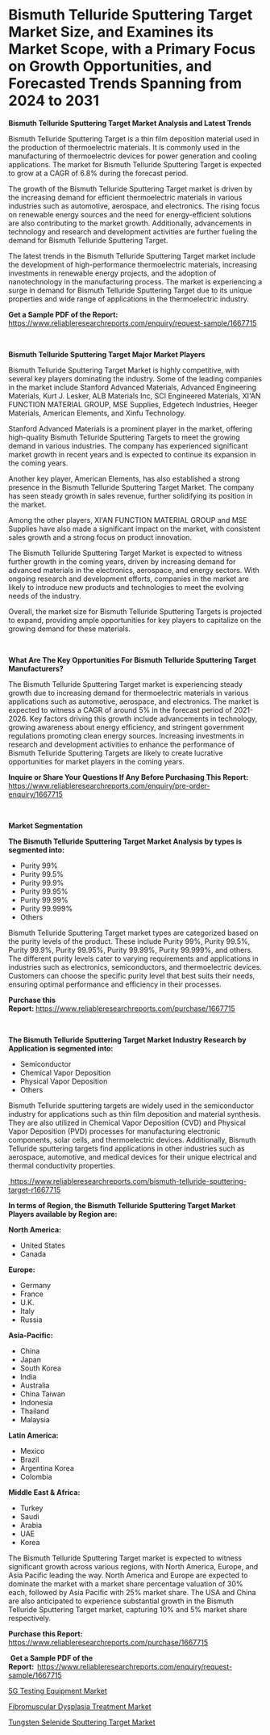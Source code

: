 <p><h1>Bismuth Telluride Sputtering Target Market Size, and Examines its Market Scope, with a Primary Focus on Growth Opportunities, and Forecasted Trends Spanning from 2024 to 2031</h1></p><p><strong>Bismuth Telluride Sputtering Target Market Analysis and Latest Trends</strong></p>
<p><p>Bismuth Telluride Sputtering Target is a thin film deposition material used in the production of thermoelectric materials. It is commonly used in the manufacturing of thermoelectric devices for power generation and cooling applications. The market for Bismuth Telluride Sputtering Target is expected to grow at a CAGR of 6.8% during the forecast period.</p><p>The growth of the Bismuth Telluride Sputtering Target market is driven by the increasing demand for efficient thermoelectric materials in various industries such as automotive, aerospace, and electronics. The rising focus on renewable energy sources and the need for energy-efficient solutions are also contributing to the market growth. Additionally, advancements in technology and research and development activities are further fueling the demand for Bismuth Telluride Sputtering Target.</p><p>The latest trends in the Bismuth Telluride Sputtering Target market include the development of high-performance thermoelectric materials, increasing investments in renewable energy projects, and the adoption of nanotechnology in the manufacturing process. The market is experiencing a surge in demand for Bismuth Telluride Sputtering Target due to its unique properties and wide range of applications in the thermoelectric industry.</p></p>
<p><strong>Get a Sample PDF of the Report:&nbsp;</strong> <a href="https://www.reliableresearchreports.com/enquiry/request-sample/1667715">https://www.reliableresearchreports.com/enquiry/request-sample/1667715</a></p>
<p>&nbsp;</p>
<p><strong>Bismuth Telluride Sputtering Target Major Market Players</strong></p>
<p><p>Bismuth Telluride Sputtering Target Market is highly competitive, with several key players dominating the industry. Some of the leading companies in the market include Stanford Advanced Materials, Advanced Engineering Materials, Kurt J. Lesker, ALB Materials Inc, SCI Engineered Materials, XI'AN FUNCTION MATERIAL GROUP, MSE Supplies, Edgetech Industries, Heeger Materials, American Elements, and Xinfu Technology.</p><p>Stanford Advanced Materials is a prominent player in the market, offering high-quality Bismuth Telluride Sputtering Targets to meet the growing demand in various industries. The company has experienced significant market growth in recent years and is expected to continue its expansion in the coming years.</p><p>Another key player, American Elements, has also established a strong presence in the Bismuth Telluride Sputtering Target Market. The company has seen steady growth in sales revenue, further solidifying its position in the market.</p><p>Among the other players, XI'AN FUNCTION MATERIAL GROUP and MSE Supplies have also made a significant impact on the market, with consistent sales growth and a strong focus on product innovation.</p><p>The Bismuth Telluride Sputtering Target Market is expected to witness further growth in the coming years, driven by increasing demand for advanced materials in the electronics, aerospace, and energy sectors. With ongoing research and development efforts, companies in the market are likely to introduce new products and technologies to meet the evolving needs of the industry.</p><p>Overall, the market size for Bismuth Telluride Sputtering Targets is projected to expand, providing ample opportunities for key players to capitalize on the growing demand for these materials.</p></p>
<p>&nbsp;</p>
<p><strong>What Are The Key Opportunities For Bismuth Telluride Sputtering Target Manufacturers?</strong></p>
<p><p>The Bismuth Telluride Sputtering Target market is experiencing steady growth due to increasing demand for thermoelectric materials in various applications such as automotive, aerospace, and electronics. The market is expected to witness a CAGR of around 5% in the forecast period of 2021-2026. Key factors driving this growth include advancements in technology, growing awareness about energy efficiency, and stringent government regulations promoting clean energy sources. Increasing investments in research and development activities to enhance the performance of Bismuth Telluride Sputtering Targets are likely to create lucrative opportunities for market players in the coming years.</p></p>
<p><strong>Inquire or Share Your Questions If Any Before Purchasing This Report:</strong> <a href="https://www.reliableresearchreports.com/enquiry/pre-order-enquiry/1667715">https://www.reliableresearchreports.com/enquiry/pre-order-enquiry/1667715</a></p>
<p>&nbsp;</p>
<p><strong>Market Segmentation</strong></p>
<p><strong>The Bismuth Telluride Sputtering Target Market Analysis by types is segmented into:</strong></p>
<p><ul><li>Purity 99%</li><li>Purity 99.5%</li><li>Purity 99.9%</li><li>Purity 99.95%</li><li>Purity 99.99%</li><li>Purity 99.999%</li><li>Others</li></ul></p>
<p><p>Bismuth Telluride Sputtering Target market types are categorized based on the purity levels of the product. These include Purity 99%, Purity 99.5%, Purity 99.9%, Purity 99.95%, Purity 99.99%, Purity 99.999%, and others. The different purity levels cater to varying requirements and applications in industries such as electronics, semiconductors, and thermoelectric devices. Customers can choose the specific purity level that best suits their needs, ensuring optimal performance and efficiency in their processes.</p></p>
<p><strong>Purchase this Report:&nbsp;</strong><a href="https://www.reliableresearchreports.com/purchase/1667715">https://www.reliableresearchreports.com/purchase/1667715</a></p>
<p>&nbsp;</p>
<p><strong>The Bismuth Telluride Sputtering Target Market Industry Research by Application is segmented into:</strong></p>
<p><ul><li>Semiconductor</li><li>Chemical Vapor Deposition</li><li>Physical Vapor Deposition</li><li>Others</li></ul></p>
<p><p>Bismuth Telluride sputtering targets are widely used in the semiconductor industry for applications such as thin film deposition and material synthesis. They are also utilized in Chemical Vapor Deposition (CVD) and Physical Vapor Deposition (PVD) processes for manufacturing electronic components, solar cells, and thermoelectric devices. Additionally, Bismuth Telluride sputtering targets find applications in other industries such as aerospace, automotive, and medical devices for their unique electrical and thermal conductivity properties.</p></p>
<p><a href="https://www.reliableresearchreports.com/bismuth-telluride-sputtering-target-r1667715">&nbsp;https://www.reliableresearchreports.com/bismuth-telluride-sputtering-target-r1667715</a></p>
<p><strong>In terms of Region, the Bismuth Telluride Sputtering Target Market Players available by Region are:</strong></p>
<p>
    <p> <strong> North America: </strong>
        <ul>
            <li>United States</li>
            <li>Canada</li>
        </ul>
        </p> 
    <p> <strong> Europe: </strong>
        <ul>
            <li>Germany</li>
            <li>France</li>
            <li>U.K.</li>
            <li>Italy</li>
            <li>Russia</li>
        </ul>
        </p> 
    <p> <strong> Asia-Pacific: </strong>
        <ul>
            <li>China</li>
            <li>Japan</li>
            <li>South Korea</li>
            <li>India</li>
            <li>Australia</li>
            <li>China Taiwan</li>
            <li>Indonesia</li>
            <li>Thailand</li>
            <li>Malaysia</li>
        </ul>
        </p> 
    <p> <strong> Latin America: </strong>
        <ul>
            <li>Mexico</li>
            <li>Brazil</li>
            <li>Argentina Korea</li>
            <li>Colombia</li>
        </ul>
        </p> 
    <p> <strong> Middle East & Africa: </strong>
        <ul>
            <li>Turkey</li>
            <li>Saudi</li>
            <li>Arabia</li>
            <li>UAE</li>
            <li>Korea</li>
        </ul>
    </p>
    </p>
<p><p>The Bismuth Telluride Sputtering Target market is expected to witness significant growth across various regions, with North America, Europe, and Asia Pacific leading the way. North America and Europe are expected to dominate the market with a market share percentage valuation of 30% each, followed by Asia Pacific with 25% market share. The USA and China are also anticipated to experience substantial growth in the Bismuth Telluride Sputtering Target market, capturing 10% and 5% market share respectively.</p></p>
<p><strong>Purchase this Report: </strong><a href="https://www.reliableresearchreports.com/purchase/1667715">https://www.reliableresearchreports.com/purchase/1667715</a></p>
<p>&nbsp;<strong>Get a Sample PDF of the Report:&nbsp;&nbsp;</strong><a href="https://www.reliableresearchreports.com/enquiry/request-sample/1667715">https://www.reliableresearchreports.com/enquiry/request-sample/1667715</a></p>
<p><strong></strong></p>
<p><p><a href="https://www.linkedin.com/pulse/5g-testing-equipment-market-insights-cagr-trends-growth-strategies-askqc">5G Testing Equipment Market</a></p><p><a href="https://www.linkedin.com/pulse/fibromuscular-dysplasia-treatment-market-insights-cagr-trends-k69ne">Fibromuscular Dysplasia Treatment Market</a></p><p><a href="https://github.com/AnnChovey2023/Market-Research-Report-List-1/blob/main/tungsten-selenide-sputtering-target-market.md">Tungsten Selenide Sputtering Target Market</a></p></p>